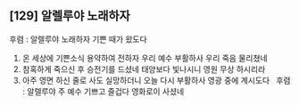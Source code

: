 ## [129] 알렐루야 노래하자

후렴 : 알렐루야 노래하자 기쁜 때가 왔도다  
1) 온 세상에 기쁜소식 용약하여 전하자 우리 예수 부활하사 우리 죽음 물리쳤네   
2) 참혹하게 죽으신 후 승전기를 드셨네 태양보다 빛나시니 영원 무상 하시리라  
3) 아주 영면 하신 줄로 사도 실망하더니 오늘 다시 부활하사 영광 중에 계시도다  
후렴 : 알렐루야 주 예수 기쁘고 즐겁다 영화로이 사셨네
